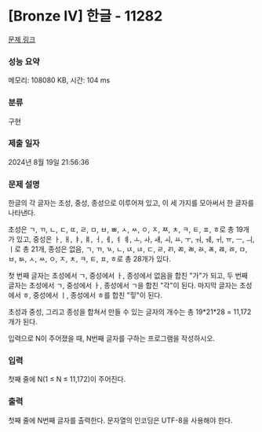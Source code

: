 # [Bronze IV] 한글 - 11282 

[문제 링크](https://www.acmicpc.net/problem/11282) 

### 성능 요약

메모리: 108080 KB, 시간: 104 ms

### 분류

구현

### 제출 일자

2024년 8월 19일 21:56:36

### 문제 설명

<p>한글의 각 글자는 초성, 중성, 종성으로 이루어져 있고, 이 세 가지를 모아써서 한 글자를 나타낸다.</p>

<p>초성은 ㄱ, ㄲ, ㄴ, ㄷ, ㄸ, ㄹ, ㅁ, ㅂ, ㅃ, ㅅ, ㅆ, ㅇ, ㅈ, ㅉ, ㅊ, ㅋ, ㅌ, ㅍ, ㅎ로 총 19개가 있고, 중성은 ㅏ, ㅐ, ㅑ, ㅒ, ㅓ, ㅔ, ㅕ ㅖ, ㅗ, ㅘ, ㅙ, ㅚ, ㅛ, ㅜ, ㅝ, ㅞ, ㅟ, ㅠ, ㅡ, ㅢ, ㅣ로 총 21개, 종성은 없음, ㄱ, ㄲ, ㄳ, ㄴ, ㄵ, ㄶ, ㄷ, ㄹ, ㄺ, ㄻ, ㄼ, ㄽ, ㄾ, ㄿ, ㅀ, ㅁ, ㅂ, ㅄ, ㅅ, ㅆ, ㅇ, ㅈ, ㅊ, ㅋ, ㅌ, ㅍ, ㅎ로 총 28개가 있다.</p>

<p>첫 번째 글자는 초성에서 ㄱ, 중성에서 ㅏ, 종성에서 없음을 합친 "가"가 되고, 두 번째 글자는 초성에서 ㄱ, 중성에서 ㅏ, 종성에서 ㄱ을 합친 "각"이 된다. 마지막 글자는 초성에서 ㅎ, 중성에서 ㅣ, 종성에서 ㅎ를 합친 "힣"이 된다.</p>

<p>초성과 중성, 그리고 종성을 합쳐서 만들 수 있는 글자의 개수는 총 19*21*28 = 11,172개가 된다.</p>

<p>입력으로 N이 주어졌을 때, N번째 글자를 구하는 프로그램을 작성하시오.</p>

### 입력 

 <p>첫째 줄에 N(1 ≤ N ≤ 11,172)이 주어진다.</p>

### 출력 

 <p>첫째 줄에 N번째 글자를 출력한다. 문자열의 인코딩은 UTF-8을 사용해야 한다.</p>

